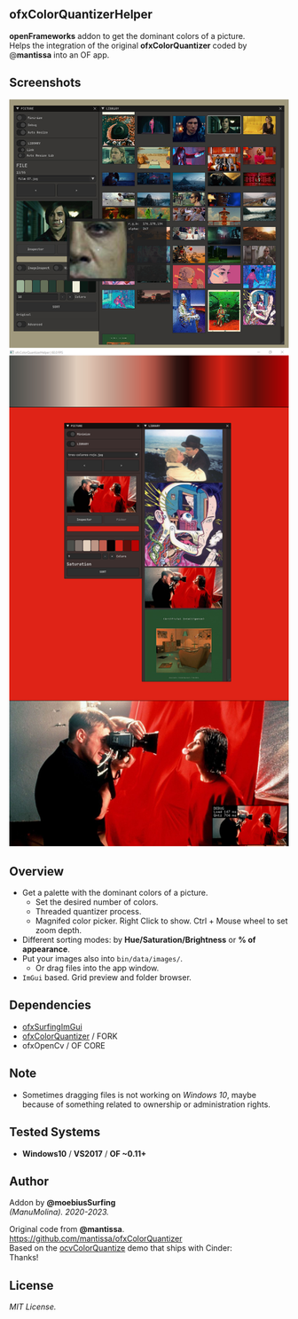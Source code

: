 ofxColorQuantizerHelper
-----------------------

**openFrameworks** addon to get the dominant colors of a picture.  
Helps the integration of the original **ofxColorQuantizer** coded by @**mantissa** into an OF app. 

## Screenshots
![](/example_ColorQuatizer/Capture.PNG)  
![](/example_ColorQuatizerGradient/Capture.PNG)  

## Overview
* Get a palette with the dominant colors of a picture.  
  * Set the desired number of colors.
  * Threaded quantizer process.
  * Magnifed color picker. Right Click to show. Ctrl + Mouse wheel to set zoom depth.
* Different sorting modes: by **Hue/Saturation/Brightness** or **% of appearance**.
* Put your images also into `bin/data/images/`.
  * Or drag files into the app window. 
* `ImGui` based. Grid preview and folder browser.

## Dependencies
* [ofxSurfingImGui](https://github.com/moebiussurfing/ofxSurfingImGui)  
* [ofxColorQuantizer](https://github.com/moebiussurfing/ofxColorQuantizer) / FORK
* ofxOpenCv / OF CORE

## Note
- Sometimes dragging files is not working on *Windows 10*, maybe because of something related to ownership or administration rights.

## Tested Systems
- **Windows10** / **VS2017** / **OF ~0.11+**

## Author
Addon by **@moebiusSurfing**  
*(ManuMolina). 2020-2023.*  

Original code from **@mantissa**.  
https://github.com/mantissa/ofxColorQuantizer  
Based on the [ocvColorQuantize](https://github.com/cinder/Cinder-OpenCV/blob/master/samples/ocvColorQuantize) demo that ships with Cinder:  
Thanks!  

## License
*MIT License.*
